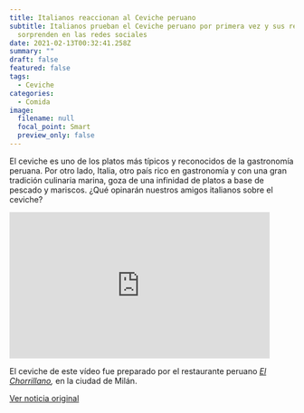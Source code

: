 ```yaml
---
title: Italianos reaccionan al Ceviche peruano
subtitle: Italianos prueban el Ceviche peruano por primera vez y sus reacciones
  sorprenden en las redes sociales
date: 2021-02-13T00:32:41.258Z
summary: ""
draft: false
featured: false
tags:
  - Ceviche
categories:
  - Comida
image:
  filename: null
  focal_point: Smart
  preview_only: false
---
```

El ceviche es uno de los platos más típicos y reconocidos de la gastronomía peruana. Por otro lado, Italia, otro país rico en gastronomía y con una gran tradición culinaria marina, goza de una infinidad de platos a base de pescado y mariscos. ¿Qué opinarán nuestros amigos italianos sobre el ceviche?

<iframe width="460" height="259" src="https://www.youtube.com/embed/mCSKnU-PxXA" frameborder="0" allow="accelerometer; autoplay; clipboard-write; encrypted-media; gyroscope; picture-in-picture" allowfullscreen></iframe>



El ceviche de este vídeo fue preparado por el restaurante peruano *[El Chorrillano](https://www.facebook.com/Rest-El-Chorrillano-Milano-1450443475222711),* en la ciudad de Milán.



[Ver noticia original](https://depor.com/off-side/video-viral-italianos-prueban-ceviche-peruano-por-primera-vez-y-sus-reacciones-sorprenden-en-redes-sociales-youtube-yt-tendencias-redes-sociales-curiosidades-nnda-nnrt-noticia/)